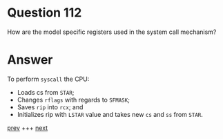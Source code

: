 
# Question 112


How are the model specific registers used in the system call mechanism?


# Answer



To perform `syscall` the CPU:

* Loads cs from `STAR`;
* Changes `rflags` with regards to `SFMASK`;
* Saves `rip` into `rcx`; and
* Initializes rip with `LSTAR` value and takes new `cs` and `ss` from `STAR`.


[prev](111.md) +++ [next](113.md)
